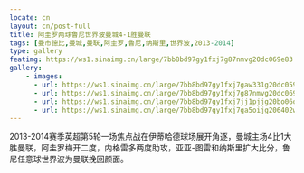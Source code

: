 ```yaml
---
locate: cn
layout: cn/post-full
title: 阿圭罗两球鲁尼世界波曼城4-1胜曼联
tags: [曼市德比,曼城,曼联,阿圭罗,鲁尼,纳斯里,世界波,2013-2014]
type: gallery
featimg: https://ws1.sinaimg.cn/large/7bb8bd97gy1fxj7g87nmvg20dc069e83.gif
gallery:
    - images:
      - url: https://ws1.sinaimg.cn/large/7bb8bd97gy1fxj7gaw331g20dc059e83.gif
      - url: https://ws1.sinaimg.cn/large/7bb8bd97gy1fxj7g87nmvg20dc069e83.gif
      - url: https://ws1.sinaimg.cn/large/7bb8bd97gy1fxj7jj1pjjg20bo06o7wj.gif
      - url: https://ws1.sinaimg.cn/large/7bb8bd97gy1fxj7ga5oijg206402wu0z.gif
---
```


2013-2014赛季英超第5轮一场焦点战在伊蒂哈德球场展开角逐，曼城主场4比1大胜曼联，阿圭罗梅开二度，内格雷多两度助攻，亚亚-图雷和纳斯里扩大比分，鲁尼任意球世界波为曼联挽回颜面。